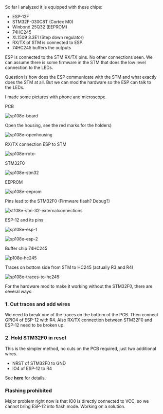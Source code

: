 So far I analyzed it is equipped with these chips:

* ESP-12F
* STM32F-030C8T (Cortex M0)
* Winbond 25Q32 (EEPROM)
* 74HC245
* XL1509 3.3E1 (Step down regulator)
* RX/TX of STM is connected to ESP.
* 74HC245 buffers the outputs

ESP is connected to the STM RX/TX pins. No other connections seen.
We can assume there is some firmware in the STM that does the low level connection to the LEDs.

Question is how does the ESP communicate with the STM and what exactly does the STM at all.
But we can mod the hardware so the ESP can talk to the LEDs.

I made some pictures with phone and microscope.

PCB

![sp108e-board](https://user-images.githubusercontent.com/19874899/46249775-120aba00-c42f-11e8-8d2e-4262cb47cb9f.jpg)

Open the housing, see the red marks for the holders)

![sp108e-openhousing](https://user-images.githubusercontent.com/19874899/46249835-0ff52b00-c430-11e8-923b-1fa1cac6d1e5.jpg)

RX/TX connection ESP to STM

![sp108e-rxtx-](https://user-images.githubusercontent.com/19874899/46250002-eee20980-c432-11e8-8ffe-45bd28b71893.png)

STM32F0

![sp108e-stm32](https://user-images.githubusercontent.com/19874899/46249854-5fd3f200-c430-11e8-8168-6ba2791b891b.png)

EEPROM

![sp108e-eeprom](https://user-images.githubusercontent.com/19874899/46249886-06b88e00-c431-11e8-8515-0e86427c0bf8.png)

Pins lead to the STM32F0 (Firmware flash? Debug?)

![st108e-stm-32-externalconnections](https://user-images.githubusercontent.com/19874899/46249852-5b0f3e00-c430-11e8-81dd-7378074edfba.png)

ESP-12 and its pins

![sp108e-esp-1](https://user-images.githubusercontent.com/19874899/46249871-c78a3d00-c430-11e8-9c12-9f29d7a511fb.png)

![sp108e-esp-2](https://user-images.githubusercontent.com/19874899/46249872-c9540080-c430-11e8-85ed-db5366b03e74.png)

Buffer chip 74HC245

![p108e-hc245](https://user-images.githubusercontent.com/19874899/46250003-fa353500-c432-11e8-9035-897927aff6f2.png)

Traces on bottom side from STM to HC245 (actually R3 and R4)

![sp108e-traces-to-hc245](https://user-images.githubusercontent.com/19874899/46249954-1edcdd00-c432-11e8-8ad9-bcf360485a50.png)

For the hardware mod to make it working without the STM32F0, there are several ways:
### 1. Cut traces and add wires
We need to break one of the traces on the bottom of the PCB. Then connect GPIO4 of ESP-12 with R4.
Also RX/TX connection between STM32F0 and ESP-12 need to be broken up.

### 2. Hold STM32F0 in reset
This is the simpler method, no cuts on the PCB required, just two additional wires.
- NRST of STM32F0 to GND
- IO4 of ESP-12 to R4

See [**here**](/devices/SP108E-HardwareMod) for details.

### Flashing prohibited
Major problem right now is that IO0 is directly connected to VCC, so we cannot bring ESP-12 into flash mode.
Working on a solution.
